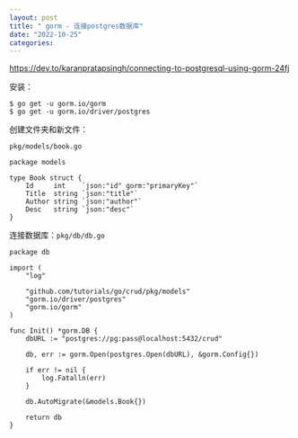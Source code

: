 ```yaml
---
layout: post
title: " gorm - 连接postgres数据库"
date: "2022-10-25"
categories: 
---
```

<p><a href="https://dev.to/karanpratapsingh/connecting-to-postgresql-using-gorm-24fj">https://dev.to/karanpratapsingh/connecting-to-postgresql-using-gorm-24fj</a></p>

<p>安装：</p>

<pre class="highlight plaintext">
<code>$ go get -u gorm.io/gorm
$ go get -u gorm.io/driver/postgres
</code></pre>

<p>创建文件夹和新文件：</p>

<p><code>pkg/models/book.go</code></p>

<pre class="highlight go">
<code><span class="k">package</span> <span class="n">models</span>

<span class="k">type</span> <span class="n">Book</span> <span class="k">struct</span> <span class="p">{</span>
    <span class="n">Id</span>     <span class="kt">int</span>    <span class="s">`json:&quot;id&quot; gorm:&quot;primaryKey&quot;`</span>
    <span class="n">Title</span>  <span class="kt">string</span> <span class="s">`json:&quot;title&quot;`</span>
    <span class="n">Author</span> <span class="kt">string</span> <span class="s">`json:&quot;author&quot;`</span>
    <span class="n">Desc</span>   <span class="kt">string</span> <span class="s">`json:&quot;desc&quot;`</span>
<span class="p">}</span>
</code></pre>

<p>连接数据库：<code>pkg/db/db.go</code></p>

<pre class="highlight go">
<code><span class="k">package</span> <span class="n">db</span>

<span class="k">import</span> <span class="p">(</span>
    <span class="s">&quot;log&quot;</span>

    <span class="s">&quot;github.com/tutorials/go/crud/pkg/models&quot;</span>
    <span class="s">&quot;gorm.io/driver/postgres&quot;</span>
    <span class="s">&quot;gorm.io/gorm&quot;</span>
<span class="p">)</span>

<span class="k">func</span> <span class="n">Init</span><span class="p">()</span> <span class="o">*</span><span class="n">gorm</span><span class="o">.</span><span class="n">DB</span> <span class="p">{</span>
    <span class="n">dbURL</span> <span class="o">:=</span> <span class="s">&quot;postgres://pg:pass@localhost:5432/crud&quot;</span>

    <span class="n">db</span><span class="p">,</span> <span class="n">err</span> <span class="o">:=</span> <span class="n">gorm</span><span class="o">.</span><span class="n">Open</span><span class="p">(</span><span class="n">postgres</span><span class="o">.</span><span class="n">Open</span><span class="p">(</span><span class="n">dbURL</span><span class="p">),</span> <span class="o">&amp;</span><span class="n">gorm</span><span class="o">.</span><span class="n">Config</span><span class="p">{})</span>

    <span class="k">if</span> <span class="n">err</span> <span class="o">!=</span> <span class="no">nil</span> <span class="p">{</span>
        <span class="n">log</span><span class="o">.</span><span class="n">Fatalln</span><span class="p">(</span><span class="n">err</span><span class="p">)</span>
    <span class="p">}</span>

    <span class="n">db</span><span class="o">.</span><span class="n">AutoMigrate</span><span class="p">(</span><span class="o">&amp;</span><span class="n">models</span><span class="o">.</span><span class="n">Book</span><span class="p">{})</span>

    <span class="k">return</span> <span class="n">db</span>
<span class="p">}</span>
</code></pre>

